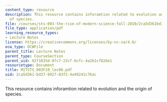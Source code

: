 ```yaml
---
content_type: resource
description: This resource contains inforamtion related to evolution and the origin
  of species.
file: /courses/sts-003-the-rise-of-modern-science-fall-2010/2ca5d361bd37942783f24a49241c76ac_MITSTS_003F10_lec08.pdf
file_type: application/pdf
learning_resource_types:
- Lecture Notes
license: https://creativecommons.org/licenses/by-nc-sa/4.0/
ocw_type: OCWFile
parent_title: Lecture Notes
parent_type: CourseSection
parent_uid: 92f1035d-07c7-23cf-bcfc-4a2b1cf826e1
resourcetype: Document
title: MITSTS_003F10_lec08.pdf
uid: 2ca5d361-bd37-9427-83f2-4a49241c76ac
---
```

This resource contains inforamtion related to evolution and the origin of species.